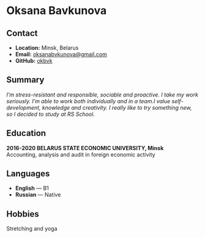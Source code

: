 # **Oksana Bavkunova**
## **Contact**
 * **Location:** Minsk, Belarus
 * **Email:** oksanabvkunova@gmail.com
 * **GitHub:** [okbvk](https://github.com/okbvk)
## **Summary**
 *I’m stress-resistant and responsible, sociable and proactive. I take my work seriously. I’m able to work both individually and in a team.I value self-development, knowledge and creativity. I really like to try something new, so I decided to study at RS School.*
## **Education**
 **2016-2020 BELARUS STATE ECONOMIC UNIVERSITY, Minsk**         
Accounting, analysis and audit in foreign economic activity
## **Languages**
 * **English** — B1
 * **Russian** — Native
## **Hobbies**
 Stretching and yoga